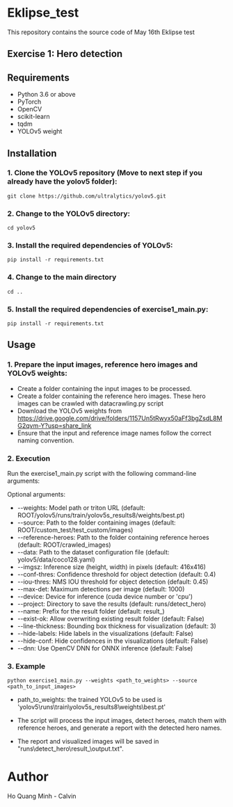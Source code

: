 # Eklipse_test
This repository contains the source code of May 16th Eklipse test
## Exercise 1: Hero detection


## Requirements
- Python 3.6 or above
- PyTorch
- OpenCV
- scikit-learn
- tqdm
- YOLOv5 weight

## Installation

### 1. Clone the YOLOv5 repository (Move to next step if you already have the yolov5 folder):

```shell
git clone https://github.com/ultralytics/yolov5.git
```

### 2. Change to the YOLOv5 directory:
```shell
cd yolov5
```
### 3. Install the required dependencies of YOLOv5:
```shell
pip install -r requirements.txt
```
### 4. Change to the main directory
```shell
cd ..
```
### 5. Install the required dependencies of exercise1_main.py:
```shell
pip install -r requirements.txt
```
## Usage

### 1. Prepare the input images, reference hero images and YOLOv5 weights:
- Create a folder containing the input images to be processed.
- Create a folder containing the reference hero images. These hero images can be crawled with datacrawling.py script
- Download the YOLOv5 weights from https://drive.google.com/drive/folders/1157Un5tRwyx50aFf3bgZsdL8MG2qvm-Y?usp=share_link
- Ensure that the input and reference image names follow the correct naming convention.

### 2. Execution
Run the exercise1_main.py script with the following command-line arguments:

Optional arguments:
- --weights: Model path or triton URL (default: ROOT/yolov5/runs/train/yolov5s_results8/weights/best.pt)
- --source: Path to the folder containing images (default: ROOT/custom_test/test_custom/images)
- --reference-heroes: Path to the folder containing reference heroes (default: ROOT/crawled_images)
- --data: Path to the dataset configuration file (default: yolov5/data/coco128.yaml)
- --imgsz: Inference size (height, width) in pixels (default: 416x416)
- --conf-thres: Confidence threshold for object detection (default: 0.4)
- --iou-thres: NMS IOU threshold for object detection (default: 0.45)
- --max-det: Maximum detections per image (default: 1000)
- --device: Device for inference (cuda device number or 'cpu')
- --project: Directory to save the results (default: runs/detect_hero)
- --name: Prefix for the result folder (default: result_)
- --exist-ok: Allow overwriting existing result folder (default: False)
- --line-thickness: Bounding box thickness for visualization (default: 3)
- --hide-labels: Hide labels in the visualizations (default: False)
- --hide-conf: Hide confidences in the visualizations (default: False)
- --dnn: Use OpenCV DNN for ONNX inference (default: False)

### 3. Example

```shell
python exercise1_main.py --weights <path_to_weights> --source <path_to_input_images>
```

- path_to_weights: the trained YOLOv5 to be used is 'yolov5\runs\train\yolov5s_results8\weights\best.pt'

- The script will process the input images, detect heroes, match them with reference heroes, and generate a report with the detected hero names.

- The report and visualized images will be saved in "runs\detect_hero\result_\output.txt".

# Author
Ho Quang Minh - Calvin

